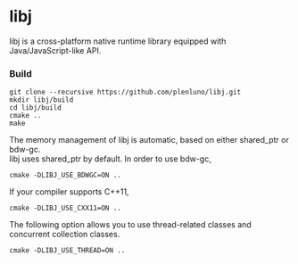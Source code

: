 libj
====

libj is a cross-platform native runtime library equipped with Java/JavaScript-like API.

### Build

    git clone --recursive https://github.com/plenluno/libj.git
    mkdir libj/build
    cd libj/build
    cmake ..
    make

The memory management of libj is automatic, based on either shared_ptr or bdw-gc.  
libj uses shared_ptr by default. In order to use bdw-gc,  

    cmake -DLIBJ_USE_BDWGC=ON ..

If your compiler supports C++11,

    cmake -DLIBJ_USE_CXX11=ON ..

The following option allows you to use thread-related classes and concurrent collection classes.

    cmake -DLIBJ_USE_THREAD=ON ..
